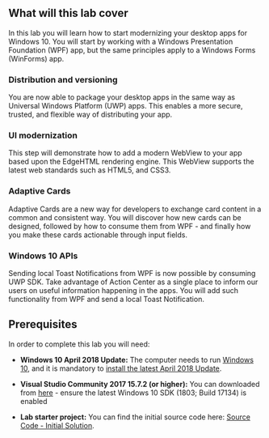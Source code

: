 What will this lab cover
------------------------

In this lab you will learn how to start modernizing your desktop apps for
Windows 10. You will start by working with a Windows Presentation Foundation
(WPF) app, but the same principles apply to a Windows Forms (WinForms) app.

### Distribution and versioning

You are now able to package your desktop apps in the same way as Universal
Windows Platform (UWP) apps. This enables a more secure, trusted, and flexible
way of distributing your app.

### UI modernization

This step will demonstrate how to add a modern WebView to your app based upon
the EdgeHTML rendering engine. This WebView supports the latest web standards
such as HTML5, and CSS3.

### Adaptive Cards

Adaptive Cards are a new way for developers to exchange card content in a common
and consistent way. You will discover how new cards can be designed, followed by
how to consume them from WPF - and finally how you make these cards actionable
through input fields.

### Windows 10 APIs

Sending local Toast Notifications from WPF is now possible by consuming UWP SDK.
Take advantage of Action Center as a single place to inform our users on useful
information happening in the apps. You will add such functionality from WPF and
send a local Toast Notification.

Prerequisites
-------------

In order to complete this lab you will need:

-   **Windows 10 April 2018 Update:** The computer needs to run [Windows
    10](https://www.microsoft.com/software-download/windows10), and it is
    mandatory to [install the latest April 2018
    Update](https://community.windows.com/en-us/videos/how-to-get-the-windows-10-april-2018-update/Bgl6b7WX_).

-   **Visual Studio Community 2017 15.7.2 (or higher):** You can downloaded from
    [here](https://www.visualstudio.com/downloads/) - ensure the latest Windows
    10 SDK (1803; Build 17134) is enabled

-   **Lab starter project:** You can find the initial source code here: [Source
    Code - Initial
    Solution](https://github.com/Microsoft/InsiderDevTour18-Labs/blob/master/modernize/SourceCodeInitial/SourceCodeInitial.zip).
